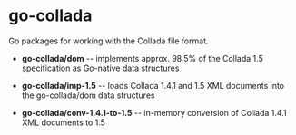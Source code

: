 go-collada
==========

Go packages for working with the Collada file format.

- **go-collada/dom** -- implements approx. 98.5% of the Collada 1.5 specification as Go-native data structures

- **go-collada/imp-1.5** -- loads Collada 1.4.1 and 1.5 XML documents into the go-collada/dom data structures

- **go-collada/conv-1.4.1-to-1.5** -- in-memory conversion of Collada 1.4.1 XML documents to 1.5
